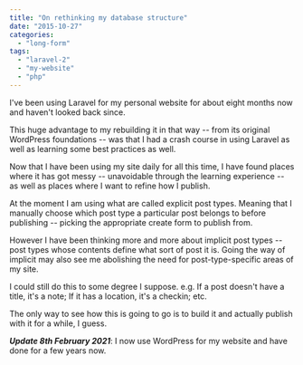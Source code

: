 ```yaml
---
title: "On rethinking my database structure"
date: "2015-10-27"
categories: 
  - "long-form"
tags: 
  - "laravel-2"
  - "my-website"
  - "php"
---
```


I've been using Laravel for my personal website for about eight months now and haven't looked back since.

This huge advantage to my rebuilding it in that way -- from its original WordPress foundations -- was that I had a crash course in using Laravel as well as learning some best practices as well.

Now that I have been using my site daily for all this time, I have found places where it has got messy -- unavoidable through the learning experience -- as well as places where I want to refine how I publish.

At the moment I am using what are called explicit post types. Meaning that I manually choose which post type a particular post belongs to before publishing -- picking the appropriate create form to publish from.

However I have been thinking more and more about implicit post types -- post types whose contents define what sort of post it is. Going the way of implicit may also see me abolishing the need for post-type-specific areas of my site.

I could still do this to some degree I suppose. e.g. If a post doesn't have a title, it's a note; If it has a location, it's a checkin; etc.

The only way to see how this is going to go is to build it and actually publish with it for a while, I guess.

**_Update 8th February 2021_**: I now use WordPress for my website and have done for a few years now.

